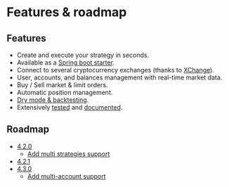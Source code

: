 # Features & roadmap

## Features
* Create and execute your strategy in seconds.
* Available as a [Spring boot starter](https://mvnrepository.com/artifact/tech.cassandre.trading.bot/cassandre-trading-bot-spring-boot-starter).
* Connect to several cryptocurrency exchanges \(thanks to [XChange](https://github.com/knowm/XChange)\).
* User, accounts, and balances management with real-time market data.
* Buy / Sell market & limit orders.
* Automatic position management.
* [Dry mode & backtesting](../learn/dry-mode-and-backtesting.md).
* Extensively [tested](https://app.qase.io/public/report/5cf352e57e1683384446a8b54bd725acc13b87aa) and [documented](../learn/quickstart.md).

## Roadmap
* [4.2.0](https://github.com/cassandre-tech/cassandre-trading-bot/milestone/16)
  * [Add multi strategies support](https://github.com/cassandre-tech/cassandre-trading-bot/issues/338)
* [4.2.1](https://github.com/cassandre-tech/cassandre-trading-bot/milestone/17)
* [4.3.0](https://github.com/cassandre-tech/cassandre-trading-bot/milestone/19)
  * [Add multi-account support](https://github.com/cassandre-tech/cassandre-trading-bot/issues/376)
